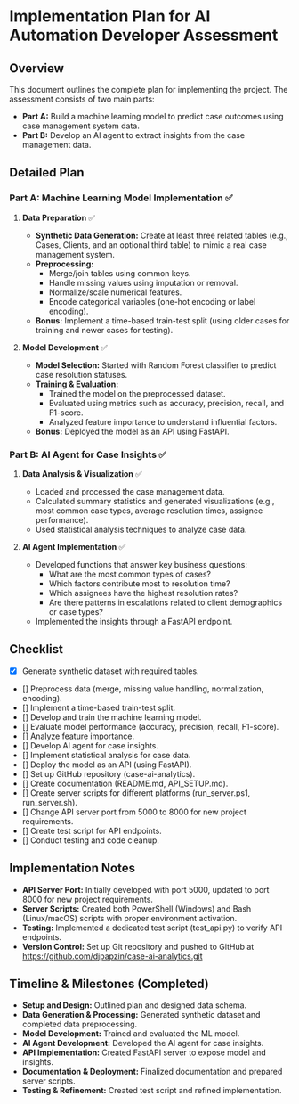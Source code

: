 # Implementation Plan for AI Automation Developer Assessment

## Overview
This document outlines the complete plan for implementing the project. The assessment consists of two main parts:
- **Part A:** Build a machine learning model to predict case outcomes using case management system data.
- **Part B:** Develop an AI agent to extract insights from the case management data.

## Detailed Plan

### Part A: Machine Learning Model Implementation ✅
1. **Data Preparation** ✅
   - **Synthetic Data Generation:** Create at least three related tables (e.g., Cases, Clients, and an optional third table) to mimic a real case management system.
   - **Preprocessing:** 
     - Merge/join tables using common keys.
     - Handle missing values using imputation or removal.
     - Normalize/scale numerical features.
     - Encode categorical variables (one-hot encoding or label encoding).
   - **Bonus:** Implement a time-based train-test split (using older cases for training and newer cases for testing).

2. **Model Development** ✅
   - **Model Selection:** Started with Random Forest classifier to predict case resolution statuses.
   - **Training & Evaluation:** 
     - Trained the model on the preprocessed dataset.
     - Evaluated using metrics such as accuracy, precision, recall, and F1-score.
     - Analyzed feature importance to understand influential factors.
   - **Bonus:** Deployed the model as an API using FastAPI.

### Part B: AI Agent for Case Insights ✅
1. **Data Analysis & Visualization** ✅
   - Loaded and processed the case management data.
   - Calculated summary statistics and generated visualizations (e.g., most common case types, average resolution times, assignee performance).
   - Used statistical analysis techniques to analyze case data.

2. **AI Agent Implementation** ✅
   - Developed functions that answer key business questions:
     - What are the most common types of cases?
     - Which factors contribute most to resolution time?
     - Which assignees have the highest resolution rates?
     - Are there patterns in escalations related to client demographics or case types?
   - Implemented the insights through a FastAPI endpoint.

## Checklist
- [x] Generate synthetic dataset with required tables.
- [] Preprocess data (merge, missing value handling, normalization, encoding).
- [] Implement a time-based train-test split.
- [] Develop and train the machine learning model.
- [] Evaluate model performance (accuracy, precision, recall, F1-score).
- [] Analyze feature importance.
- [] Develop AI agent for case insights.
- [] Implement statistical analysis for case data.
- [] Deploy the model as an API (using FastAPI).
- [] Set up GitHub repository (case-ai-analytics).
- [] Create documentation (README.md, API_SETUP.md).
- [] Create server scripts for different platforms (run_server.ps1, run_server.sh).
- [] Change API server port from 5000 to 8000 for new project requirements.
- [] Create test script for API endpoints.
- [] Conduct testing and code cleanup.

## Implementation Notes
- **API Server Port:** Initially developed with port 5000, updated to port 8000 for new project requirements.
- **Server Scripts:** Created both PowerShell (Windows) and Bash (Linux/macOS) scripts with proper environment activation.
- **Testing:** Implemented a dedicated test script (test_api.py) to verify API endpoints.
- **Version Control:** Set up Git repository and pushed to GitHub at https://github.com/djpapzin/case-ai-analytics.git

## Timeline & Milestones (Completed)
- **Setup and Design:** Outlined plan and designed data schema.
- **Data Generation & Processing:** Generated synthetic dataset and completed data preprocessing.
- **Model Development:** Trained and evaluated the ML model.
- **AI Agent Development:** Developed the AI agent for case insights.
- **API Implementation:** Created FastAPI server to expose model and insights.
- **Documentation & Deployment:** Finalized documentation and prepared server scripts.
- **Testing & Refinement:** Created test script and refined implementation.
